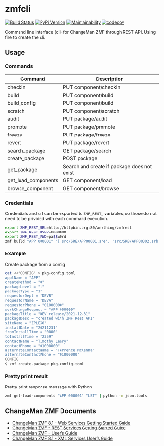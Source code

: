 # zmfcli

[![Build Status](https://travis-ci.org/kressi/zmf-cli.svg?branch=main)](https://travis-ci.org/kressi/zmf-cli)
[![PyPi Version](https://img.shields.io/pypi/v/zmfcli.svg)](https://pypi.python.org/pypi/zmfcli)
[![Maintainability](https://api.codeclimate.com/v1/badges/d2ded62d131d2b832d9b/maintainability)](https://codeclimate.com/github/kressi/zmf-cli/maintainability)
[![codecov](https://codecov.io/gh/kressi/zmf-cli/branch/main/graph/badge.svg?token=ZDHD04MJDR)](https://codecov.io/gh/kressi/zmf-cli)

Command line interface (cli) for ChangeMan ZMF through REST API. Using
[fire](https://github.com/google/python-fire) to create the cli.

## Usage

### Commands

| Command              | Description                                 |
|----------------------|---------------------------------------------|
| checkin              | PUT component/checkin                       |
| build                | PUT component/build                         |
| build_config         | PUT component/build                         |
| scratch              | PUT component/scratch                       |
| audit                | PUT package/audit                           |
| promote              | PUT package/promote                         |
| freeze               | PUT package/freeze                          |
| revert               | PUT package/revert                          |
| search_package       | GET package/search                          |
| create_package       | POST package                                |
| get_package          | Search and create if package does not exist |
| get_load_components  | GET component/load                          |
| browse_component     | GET component/browse                        |

### Credentials
Credentials and url can be exported to `ZMF_REST_` variables, so those
do not need to be privided with each command execution.
```bash
export ZMF_REST_URL=http://httpbin.org:80/anything/zmfrest
export ZMF_REST_USER=U000000
export ZMF_REST_PWD=pa$$w0rd
zmf build "APP 000001" "['src/SRE/APP00001.sre', 'src/SRB/APP00002.srb', 'src/SRB/APP00003.srb']"
```

### Example
Create package from a config
```bash
cat <<'CONFIG' > pkg-config.toml
applName = "APP"
createMethod = "0"
packageLevel = "1"
packageType = "1"
requestorDept = "DEVB"
requestorName = "DEVA"
requestorPhone = "01000000"
workChangeRequest = "APP 000000"
packageTitle = "DEV release/2021-12-31"
packageDesc = "created with ZMF Rest API"
siteName = "ZPLEX0"
installDate = "20211231"
fromInstallTime = "0000"
toInstallTime = "2359"
contactName = "Timothy Leary"
contactPhone = "01000000"
alternateContactName = "Terrence McKenna"
alternateContactPhone = "01000000"
CONFIG
$ zmf create-package pkg-config.toml
```

### Pretty print result
Pretty print response message with Python
```bash
zmf get-load-components "APP 000001" "LST" | python -m json.tools
```

## ChangeMan ZMF Documents
- [ChangeMan ZMF 8.1 - Web Services Getting Started Guide](https://supportline.microfocus.com/documentation/books/ChangeManZMF/8.1.4/ChangeManZMFWebServices/ZMF%20Web%20Services%20Getting%20Started%20Guide.pdf)
- [ChangeMan ZMF - REST Services Getting Started Guide](https://www.microfocus.com/documentation/changeman-zmf/8.2.2/ZMF%20REST%20Services%20Getting%20Started%20Guide%20(Updated%2024%20October%202019).pdf)
- [ChangeMan ZMF - User’s Guide](https://www.microfocus.com/documentation/changeman-zmf/8.2.1/ZMF%20Users%20Guide.pdf)
- [ChangeMan ZMF 8.1 - XML Services User’s Guide](https://supportline.microfocus.com/documentation/books/ChangeManZMF/8.1.4/ChangeManZMF/ZMF%20XML%20Services%20Users%20Guide.pdf)
